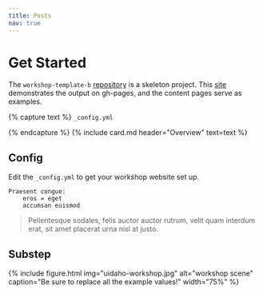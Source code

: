 ```yaml
---
title: Posts
nav: true
---
```


# Get Started

The `workshop-template-b` [repository](https://github.com/evanwill/workshop-template-b) is a skeleton project. 
This [site](https://evanwill.github.io/workshop-template-b/) demonstrates the output on gh-pages, and the content pages serve as examples.

{% capture text %}
 `_config.yml` 

{% endcapture %}
{% include card.md header="Overview" text=text %}

## Config

Edit the `_config.yml` to get your workshop website set up.

```
Praesent congue:
    eros = eget
    accumsan euismod
```

> Pellentesque sodales, felis auctor auctor rutrum, velit quam interdum erat, sit amet placerat urna nisl at justo.

## Substep

{% include figure.html img="uidaho-workshop.jpg" alt="workshop scene" caption="Be sure to replace all the example values!" width="75%" %}


